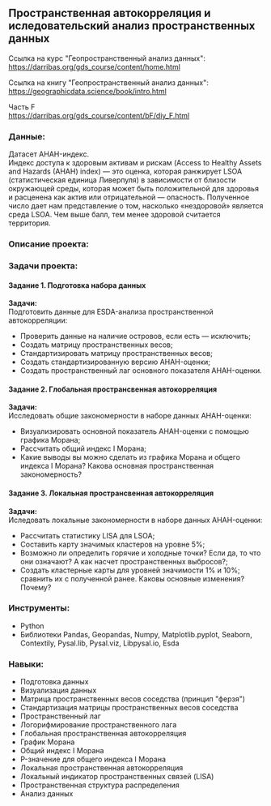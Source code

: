 ## Пространственная автокорреляция и иследовательский анализ пространственных данных
Ссылка на курс "Геопространственный анализ данных":\
https://darribas.org/gds_course/content/home.html

Ссылка на книгу "Геопространственный анализ данных":\
https://geographicdata.science/book/intro.html

Часть F\
https://darribas.org/gds_course/content/bF/diy_F.html

### Данные:
Датасет AHAH-индекс.\
Индекс доступа к здоровым активам и рискам (Access to Healthy Assets and Hazards (AHAH) index) — это оценка, которая ранжирует LSOA (статистическая единица Ливерпуля) в зависимости от близости окружающей среды, которая может быть положительной для здоровья и расценена как актив или отрицательной — опасность. Полученное число дает нам представление о том, насколько «нездоровой» является среда LSOA. Чем выше балл, тем менее здоровой считается территория.

### Описание проекта:


### Задачи проекта:
#### Задание 1. Подготовка набора данных
**Задачи:**\
Подготовить данные для ESDA-анализа пространственной автокорреляции:
*   Проверить данные на наличие островов, если есть — исключить;
*   Создать матрицу пространственных весов;
*   Стандартизировать матрицу пространственных весов;
*   Создать стандартизированную версию AHAH-оценки;
*   Создать пространственный лаг основного показателя AHAH-оценки.

#### Задание 2. Глобальная пространсвенная автокорреляция
**Задачи:**\
Исследовать общие закономерности в наборе данных AHAH-оценки:
*   Визуализировать основной показатель AHAH-оценки с помощью графика Морана;
*   Рассчитать общий индекс I Морана;
*   Какие выводы вы можно сделать из графика Морана и общего индекса I Морана? Какова основная пространственная закономерность?

#### Задание 3. Локальная пространсвенная автокорреляция
**Задачи:**\
Иследовать локальные закономерности в наборе данных AHAH-оценки:
*   Рассчитать статистику LISA для LSOA;
*   Составить карту значимых кластеров на уровне 5%;
*   Возможно ли определить горячие и холодные точки? Если да, то что они означают? А как насчет пространственных выбросов?;
*   Создать кластерные карты для уровней значимости 1% и 10%; сравнить их с полученной ранее. Каковы основные изменения? Почему?

### Инструменты: 
* Python
* Библиотеки Pandas, Geopandas, Numpy, Matplotlib.pyplot, Seaborn, Contextily, Pysal.lib, Pysal.viz, Libpysal.io, Esda

### Навыки:
* Подготовка данных
* Визуализация данных
* Матрица пространственных весов соседства (принцип "ферзя")
* Стандартизация матрицы пространственных весов соседства
* Пространственный лаг
* Логорифмирование пространственного лага
* Глобальная пространственная автокорреляция
* График Морана
* Общий индекс I Морана
* P-значение для общего индекса I Морана
* Локальная пространственная автокорреляция
* Локальный индикатор пространственных связей (LISA)
* Пространственная структура распределения
* Анализ данных
